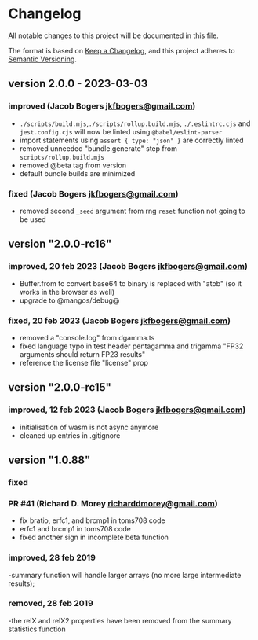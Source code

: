 # Changelog

All notable changes to this project will be documented in this file.

The format is based on [Keep a Changelog](https://keepachangelog.com/en/1.0.0/),
and this project adheres to [Semantic Versioning](https://semver.org/spec/v2.0.0.html).

## version 2.0.0 - 2023-03-03

### improved (Jacob Bogers <jkfbogers@gmail.com>)

- `./scripts/build.mjs`,`./scripts/rollup.build.mjs`, `./.eslintrc.cjs` and `jest.config.cjs` will now be linted using `@babel/eslint-parser`
-  import statements using `assert { type: "json" }` are correctly linted
-  removed unneeded "bundle.generate" step from `scripts/rollup.build.mjs`
-  removed @beta tag from version
-  default bundle builds are minimized

### fixed (Jacob Bogers <jkfbogers@gmail.com>)

- removed second `_seed` argument from rng `reset` function not going to be used 

## version "2.0.0-rc16"

### improved, 20 feb 2023 (Jacob Bogers <jkfbogers@gmail.com>)
  - Buffer.from to convert base64 to binary is replaced with "atob" (so it works in the browser as well)
  - upgrade to @mangos/debug@
### fixed, 20 feb 2023 (Jacob Bogers <jkfbogers@gmail.com>)
  - removed a "console.log" from dgamma.ts
  - fixed language typo in test header pentagamma and trigamma "FP32 arguments should return FP23 results"
  - reference the license file "license" prop

## version "2.0.0-rc15"

### improved, 12 feb 2023 (Jacob Bogers <jkfbogers@gmail.com>)
  - initialisation of wasm is not async anymore
  - cleaned up entries in .gitignore

## version "1.0.88"
### fixed 
### PR #41 (Richard D. Morey <richarddmorey@gmail.com>)
  - fix bratio, erfc1, and brcmp1 in toms708 code
  - erfc1 and brcmp1 in toms708 code
  - fixed another sign in incomplete beta function

### improved, 28 feb 2019

-summary function will handle larger arrays (no more large intermediate results);

### removed, 28 feb 2019

-the relX and relX2 properties have been removed from the summary statistics function

